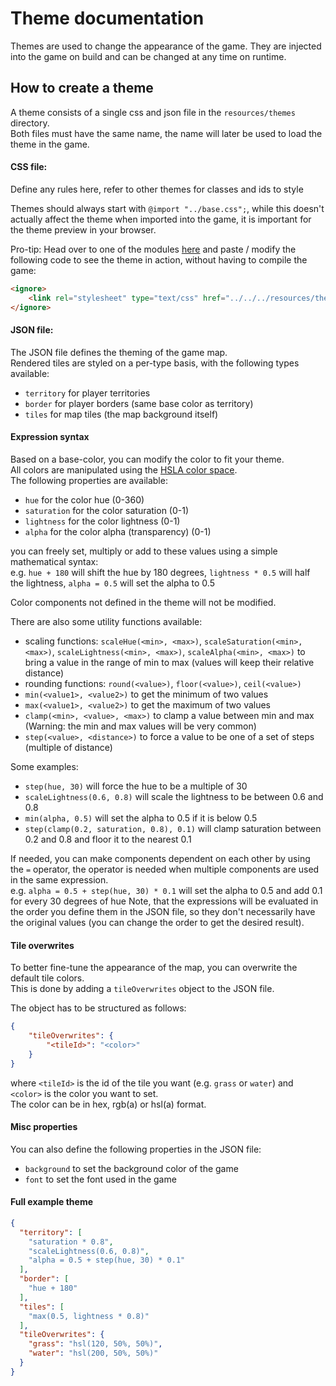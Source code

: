 # Theme documentation

Themes are used to change the appearance of the game. 
They are injected into the game on build and can be changed at any time on runtime.

## How to create a theme

A theme consists of a single css and json file in the `resources/themes` directory. <br>
Both files must have the same name, the name will later be used to load the theme in the game.

#### CSS file:

Define any rules here, refer to other themes for classes and ids to style

Themes should always start with `@import "../base.css";`, while this doesn't actually affect the theme when imported into the game, it is important for the theme preview in your browser. <br>

Pro-tip: Head over to one of the modules [here](/src/ui/modules) and paste / modify the following code to see the theme in action, without having to compile the game:
```html
<ignore>
	<link rel="stylesheet" type="text/css" href="../../../resources/themes/<yourtheme>.css">
</ignore>
```

#### JSON file:

The JSON file defines the theming of the game map. <br>
Rendered tiles are styled on a per-type basis, with the following types available:
- `territory` for player territories
- `border` for player borders (same base color as territory)
- `tiles` for map tiles (the map background itself)

#### Expression syntax

Based on a base-color, you can modify the color to fit your theme. <br>
All colors are manipulated using the [HSLA color space](https://en.wikipedia.org/wiki/HSL_and_HSV). <br>
The following properties are available:
- `hue` for the color hue (0-360)
- `saturation` for the color saturation (0-1)
- `lightness` for the color lightness (0-1)
- `alpha` for the color alpha (transparency) (0-1)

you can freely set, multiply or add to these values using a simple mathematical syntax: <br>
e.g. `hue + 180` will shift the hue by 180 degrees, `lightness * 0.5` will half the lightness, `alpha = 0.5` will set the alpha to 0.5

Color components not defined in the theme will not be modified.

There are also some utility functions available:
- scaling functions: `scaleHue(<min>, <max>)`, `scaleSaturation(<min>, <max>)`, `scaleLightness(<min>, <max>)`, `scaleAlpha(<min>, <max>)` to bring a value in the range of min to max (values will keep their relative distance)
- rounding functions: `round(<value>)`, `floor(<value>)`, `ceil(<value>)`
- `min(<value1>, <value2>)` to get the minimum of two values
- `max(<value1>, <value2>)` to get the maximum of two values
- `clamp(<min>, <value>, <max>)` to clamp a value between min and max (Warning: the min and max values will be very common)
- `step(<value>, <distance>)` to force a value to be one of a set of steps (multiple of distance)

Some examples:
- `step(hue, 30)` will force the hue to be a multiple of 30
- `scaleLightness(0.6, 0.8)` will scale the lightness to be between 0.6 and 0.8
- `min(alpha, 0.5)` will set the alpha to 0.5 if it is below 0.5
- `step(clamp(0.2, saturation, 0.8), 0.1)` will clamp saturation between 0.2 and 0.8 and floor it to the nearest 0.1

If needed, you can make components dependent on each other by using the `=` operator, the operator is needed when multiple components are used in the same expression. <br>
e.g. `alpha = 0.5 + step(hue, 30) * 0.1` will set the alpha to 0.5 and add 0.1 for every 30 degrees of hue
Note, that the expressions will be evaluated in the order you define them in the JSON file, so they don't necessarily have the original values (you can change the order to get the desired result).

#### Tile overwrites

To better fine-tune the appearance of the map, you can overwrite the default tile colors. <br>
This is done by adding a `tileOverwrites` object to the JSON file. <br>

The object has to be structured as follows:
```json
{
    "tileOverwrites": {
        "<tileId>": "<color>"
    }
}
```

where `<tileId>` is the id of the tile you want (e.g. `grass` or `water`) and `<color>` is the color you want to set. <br>
The color can be in hex, rgb(a) or hsl(a) format.

#### Misc properties

You can also define the following properties in the JSON file:
- `background` to set the background color of the game
- `font` to set the font used in the game

#### Full example theme

```json
{
  "territory": [
    "saturation * 0.8",
    "scaleLightness(0.6, 0.8)",
    "alpha = 0.5 + step(hue, 30) * 0.1"
  ],
  "border": [
    "hue + 180"
  ],
  "tiles": [
    "max(0.5, lightness * 0.8)"
  ],
  "tileOverwrites": {
    "grass": "hsl(120, 50%, 50%)",
    "water": "hsl(200, 50%, 50%)"
  }
}
```